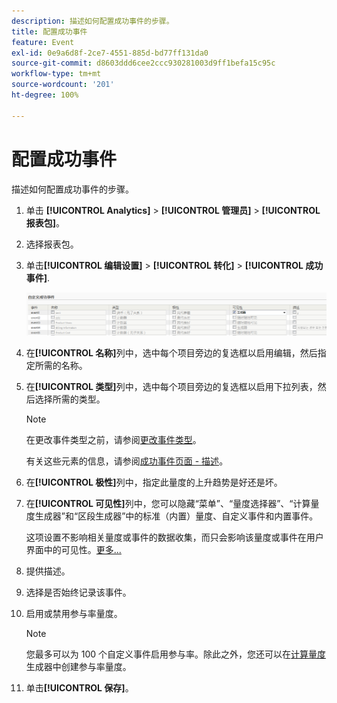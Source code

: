 ```yaml
---
description: 描述如何配置成功事件的步骤。
title: 配置成功事件
feature: Event
exl-id: 0e9a6d8f-2ce7-4551-885d-bd77ff131da0
source-git-commit: d8603ddd6cee2ccc930281003d9ff1befa15c95c
workflow-type: tm+mt
source-wordcount: '201'
ht-degree: 100%

---
```


# 配置成功事件

描述如何配置成功事件的步骤。

1. 单击 **[!UICONTROL Analytics]** > **[!UICONTROL 管理员]** > **[!UICONTROL 报表包]**。
1. 选择报表包。
1. 单击&#x200B;**[!UICONTROL 编辑设置]** > **[!UICONTROL 转化]** > **[!UICONTROL 成功事件]**.

   ![步骤结果](assets/success_event_page.png)

1. 在&#x200B;**[!UICONTROL 名称]**&#x200B;列中，选中每个项目旁边的复选框以启用编辑，然后指定所需的名称。
1. 在&#x200B;**[!UICONTROL 类型]**&#x200B;列中，选中每个项目旁边的复选框以启用下拉列表，然后选择所需的类型。

   >[!NOTE]
   >
   >在更改事件类型之前，请参阅[更改事件类型](/help/admin/admin/c-success-events/event-type.md)。

   有关这些元素的信息，请参阅[成功事件页面 - 描述](/help/admin/admin/c-success-events/success-event.md)。

1. 在&#x200B;**[!UICONTROL 极性]**&#x200B;列中，指定此量度的上升趋势是好还是坏。
1. 在&#x200B;**[!UICONTROL 可见性]**&#x200B;列中，您可以隐藏“菜单”、“量度选择器”、“计算量度生成器”和“区段生成器”中的标准（内置）量度、自定义事件和内置事件。

   这项设置不影响相关量度或事件的数据收集，而只会影响该量度或事件在用户界面中的可见性。[更多...](/help/admin/admin/metric-visibility.md)
1. 提供描述。
1. 选择是否始终记录该事件。
1. 启用或禁用参与率量度。

   >[!NOTE]
   >
   >您最多可以为 100 个自定义事件启用参与率。除此之外，您还可以在[计算量度](/help/components/c-calcmetrics/c-workflow/cm-workflow/c-build-metrics/participation-metric.md)生成器中创建参与率量度。

1. 单击&#x200B;**[!UICONTROL 保存]**。
